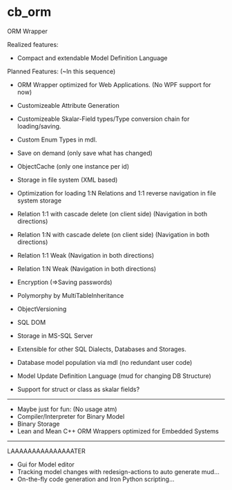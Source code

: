 # cb_orm
ORM Wrapper

Realized features:
- Compact and extendable Model Definition Language

Planned Features: (~In this sequence)
- ORM Wrapper optimized for Web Applications. (No WPF support for now)
- Customizeable Attribute Generation
- Customizeable Skalar-Field types/Type conversion chain for loading/saving.
- Custom Enum Types in mdl.
- Save on demand (only save what has changed)
- ObjectCache (only one instance per id)
- Storage in file system (XML based)
- Optimization for loading 1:N Relations and 1:1 reverse navigation in file system storage
- Relation 1:1 with cascade delete (on client side) (Navigation in both directions)
- Relation 1:N with cascade delete (on client side) (Navigation in both directions)
- Relation 1:1 Weak (Navigation in both directions)
- Relation 1:N Weak (Navigation in both directions)
- Encryption (=>Saving passwords)
- Polymorphy by MultiTableInheritance
- ObjectVersioning

- SQL DOM
- Storage in MS-SQL Server
- Extensible for other SQL Dialects, Databases and Storages.
- Database model population via mdl (no redundant user code)
- Model Update Definition Language (mud for changing DB Structure)
- Support for struct or class as skalar fields?

-------------------
- Maybe just for fun: (No usage atm)
- Compiler/Interpreter for Binary Model
- Binary Storage
- Lean and Mean C++ ORM Wrappers optimized for Embedded Systems

--------------------
LAAAAAAAAAAAAAAATER
- Gui for Model editor
- Tracking model changes with redesign-actions to auto generate mud...
- On-the-fly code generation and Iron Python scripting...
